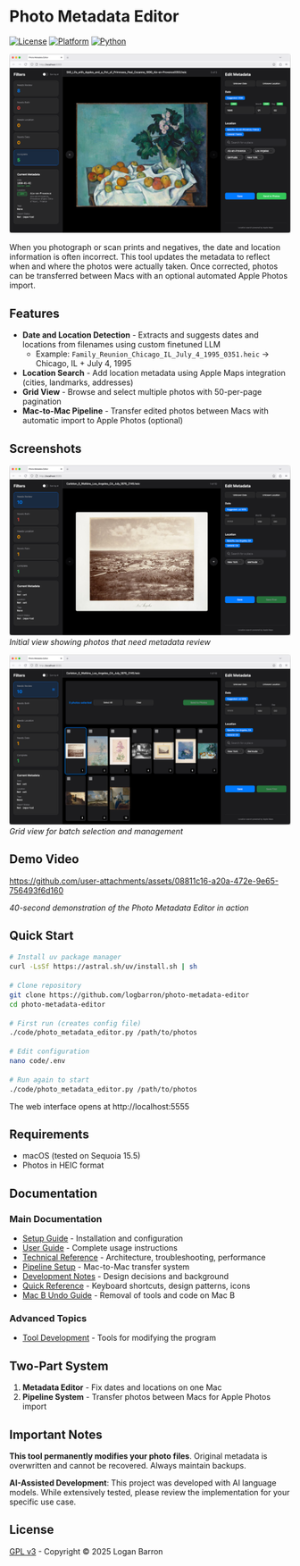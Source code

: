 # Photo Metadata Editor

[![License](https://img.shields.io/badge/license-GPL%20v3-blue.svg)](LICENSE)
[![Platform](https://img.shields.io/badge/platform-macOS-lightgrey.svg)]()
[![Python](https://img.shields.io/badge/python-3.11+-green.svg)]()

<p align="left">
  <img alt="Photo Metadata Editor" src="assets/images/pem_complete.png">
</p>

When you photograph or scan prints and negatives, the date and location information is often incorrect. This tool updates the metadata to reflect when and where the photos were actually taken. Once corrected, photos can be transferred between Macs with an optional automated Apple Photos import.

## Features

- **Date and Location Detection** - Extracts and suggests dates and locations from filenames using custom finetuned LLM
  - Example: `Family_Reunion_Chicago_IL_July_4_1995_0351.heic` → Chicago, IL + July 4, 1995
- **Location Search** - Add location metadata using Apple Maps integration (cities, landmarks, addresses)
- **Grid View** - Browse and select multiple photos with 50-per-page pagination
- **Mac-to-Mac Pipeline** - Transfer edited photos between Macs with automatic import to Apple Photos (optional)

## Screenshots

![Start Review](assets/images/pem_start.png)
*Initial view showing photos that need metadata review*

![Grid View](assets/images/pem_grid.png)
*Grid view for batch selection and management*

## Demo Video

https://github.com/user-attachments/assets/08811c16-a20a-472e-9e65-756493f6d160

*40-second demonstration of the Photo Metadata Editor in action*

## Quick Start

```bash
# Install uv package manager
curl -LsSf https://astral.sh/uv/install.sh | sh

# Clone repository
git clone https://github.com/logbarron/photo-metadata-editor
cd photo-metadata-editor

# First run (creates config file)
./code/photo_metadata_editor.py /path/to/photos

# Edit configuration
nano code/.env

# Run again to start
./code/photo_metadata_editor.py /path/to/photos
```

The web interface opens at http://localhost:5555

## Requirements

- macOS (tested on Sequoia 15.5)
- Photos in HEIC format

## Documentation

### Main Documentation
- [Setup Guide](docs/main/setup.md) - Installation and configuration
- [User Guide](docs/main/user-guide.md) - Complete usage instructions
- [Technical Reference](docs/main/reference.md) - Architecture, troubleshooting, performance
- [Pipeline Setup](docs/main/pipeline.md) - Mac-to-Mac transfer system
- [Development Notes](docs/main/development.md) - Design decisions and background
- [Quick Reference](docs/main/quick-reference.md) - Keyboard shortcuts, design patterns, icons
- [Mac B Undo Guide](docs/main/mac-b-undo-guide.md) - Removal of tools and code on Mac B

### Advanced Topics
- [Tool Development](docs/advanced/advanced-readme.md) - Tools for modifying the program

## Two-Part System

1. **Metadata Editor** - Fix dates and locations on one Mac 
2. **Pipeline System** - Transfer photos between Macs for Apple Photos import

## Important Notes

**This tool permanently modifies your photo files**. Original metadata is overwritten and cannot be recovered. Always maintain backups.

**AI-Assisted Development**: This project was developed with AI language models. While extensively tested, please review the implementation for your specific use case.

## License

[GPL v3](LICENSE) - Copyright © 2025 Logan Barron
